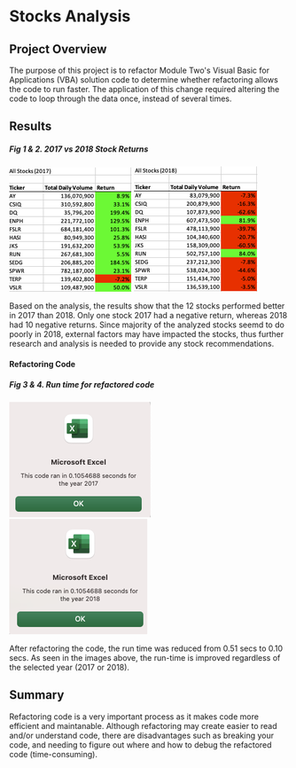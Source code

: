 # Stocks Analysis

## Project Overview
The purpose of this project is to refactor Module Two's Visual Basic for Applications (VBA) solution code to determine whether refactoring allows the code to run faster. The application of this change required altering the code to loop through the data once, instead of several times. 

## Results

##### Fig 1 & 2. 2017 vs 2018 Stock Returns
![fig1](https://github.com/retroxsky06/stocks-analysis/blob/main/Resources/Return2017.png) 
![fig2](https://github.com/retroxsky06/stocks-analysis/blob/main/Resources/Return2018.png)

Based on the analysis, the results show that the 12 stocks performed better in 2017 than 2018.  Only one stock 2017 had a negative return, whereas 2018 had 10 negative returns.  Since majority of the analyzed stocks seemd to do poorly in 2018, external factors may have impacted the stocks, thus further research and analysis is needed to provide any stock recommendations.

#### Refactoring Code
##### Fig 3 & 4. Run time for refactored code
![fig4](https://github.com/retroxsky06/stocks-analysis/blob/main/Resources/Refactor217.png) 
![fig3](https://github.com/retroxsky06/stocks-analysis/blob/main/Resources/Refactor2018.png) 

After refactoring the code, the run time was reduced from 0.51 secs to 0.10 secs. As seen in the images above, the run-time is improved regardless of the selected year (2017 or 2018).

## Summary
Refactoring code is a very important process as it makes code more efficient and maintanable. Although refactoring may create easier to read and/or understand code, there are disadvantages such as breaking your code, and needing to figure out where and how to debug the refactored code (time-consuming).



